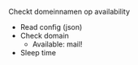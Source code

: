 Checkt domeinnamen op availability

- Read config (json)
- Check domain
  - Available: mail!
- Sleep time
